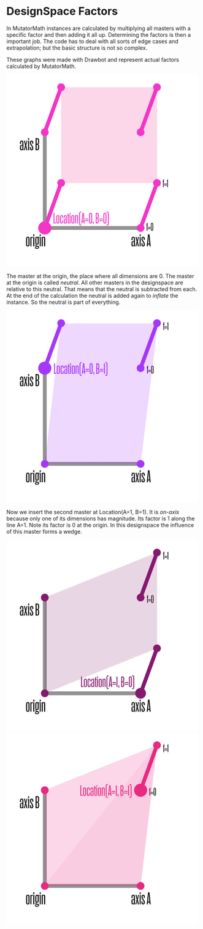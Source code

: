 DesignSpace Factors
===================

In MutatorMath instances are calculated by multiplying all masters with a specific factor and then adding it all up. Determining the factors is then a important job. The code has to deal with all sorts of edge cases and extrapolation; but the basic structure is not so complex. 

These graphs were made with Drawbot and represent actual factors calculated by MutatorMath.

![master at the origin](designSpace_neutral.jpg)

The master at the origin, the place where all dimensions are 0. The master at the origin is called <em>neutral</em>. All other masters in the designspace are relative to this neutral. That means that the neutral is subtracted from each. At the end of the calculation the neutral is added again to <em>inflate</em> the instance. So the neutral is part of everything. 

![on-axis master one](designSpace_on-axis-one.jpg)

Now we insert the second master at Location(A=1, B=1). It is <em>on-axis</em> because only one of its dimensions has magnitude. Its factor is 1 along the line A=1. Note its factor is 0 at the origin. In this designspace the influence of this master forms a wedge.

![on-axis master two](designSpace_on-axis-two.jpg)
![off-axis master](designSpace_off-axis.jpg)
